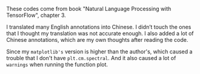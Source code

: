 These codes come from book "Natural Language Processing with TensorFlow", chapter 3.

I translated many English annotations into Chinese. I didn’t touch the ones that I thought my translation was not accurate enough. I also added a lot of Chinese annotations, which are my own thoughts after reading the code.

Since my `matplotlib's` version is higher than the author's, which caused a trouble that I don't have `plt.cm.spectral`. And it also caused a lot of `warnings` when running the function plot.
